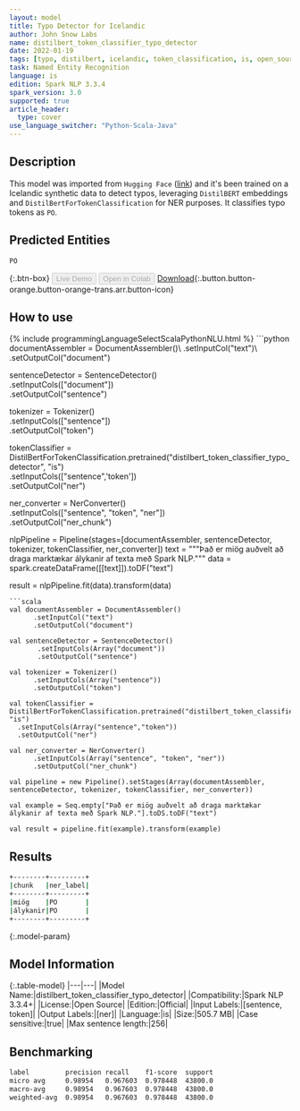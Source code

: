 ```yaml
---
layout: model
title: Typo Detector for Icelandic
author: John Snow Labs
name: distilbert_token_classifier_typo_detector
date: 2022-01-19
tags: [typo, distilbert, icelandic, token_classification, is, open_source]
task: Named Entity Recognition
language: is
edition: Spark NLP 3.3.4
spark_version: 3.0
supported: true
article_header:
  type: cover
use_language_switcher: "Python-Scala-Java"
---
```


## Description

This model was imported from `Hugging Face` ([link](https://huggingface.co/m3hrdadfi/typo-detector-distilbert-is)) and it's been trained on a Icelandic synthetic data to detect typos, leveraging `DistilBERT` embeddings and `DistilBertForTokenClassification` for NER purposes. It classifies typo tokens as `PO`.

## Predicted Entities

`PO`

{:.btn-box}
<button class="button button-orange" disabled>Live Demo</button>
<button class="button button-orange" disabled>Open in Colab</button>
[Download](https://s3.amazonaws.com/auxdata.johnsnowlabs.com/public/models/distilbert_token_classifier_typo_detector_is_3.3.4_3.0_1642599810600.zip){:.button.button-orange.button-orange-trans.arr.button-icon}

## How to use



<div class="tabs-box" markdown="1">
{% include programmingLanguageSelectScalaPythonNLU.html %}
```python
documentAssembler = DocumentAssembler()\
      .setInputCol("text")\
      .setOutputCol("document")

sentenceDetector = SentenceDetector()\
       .setInputCols(["document"])\
       .setOutputCol("sentence")

tokenizer = Tokenizer()\
      .setInputCols(["sentence"])\
      .setOutputCol("token")

tokenClassifier = DistilBertForTokenClassification.pretrained("distilbert_token_classifier_typo_detector", "is")\
  .setInputCols(["sentence",'token'])\
  .setOutputCol("ner")

ner_converter = NerConverter()\
      .setInputCols(["sentence", "token", "ner"])\
      .setOutputCol("ner_chunk")
      
nlpPipeline = Pipeline(stages=[documentAssembler, sentenceDetector, tokenizer, tokenClassifier, ner_converter])
text = """Það er miög auðvelt að draga marktækar álykanir af texta með Spark NLP."""
data = spark.createDataFrame([[text]]).toDF("text")

result = nlpPipeline.fit(data).transform(data)
```
```scala
val documentAssembler = DocumentAssembler()
      .setInputCol("text")
      .setOutputCol("document")

val sentenceDetector = SentenceDetector()
       .setInputCols(Array("document"))
       .setOutputCol("sentence")

val tokenizer = Tokenizer()
      .setInputCols(Array("sentence"))
      .setOutputCol("token")

val tokenClassifier = DistilBertForTokenClassification.pretrained("distilbert_token_classifier_typo_detector", "is")
  .setInputCols(Array("sentence","token"))
  .setOutputCol("ner")

val ner_converter = NerConverter()
      .setInputCols(Array("sentence", "token", "ner"))
      .setOutputCol("ner_chunk")
      
val pipeline = new Pipeline().setStages(Array(documentAssembler, sentenceDetector, tokenizer, tokenClassifier, ner_converter))

val example = Seq.empty["Það er miög auðvelt að draga marktækar álykanir af texta með Spark NLP."].toDS.toDF("text")

val result = pipeline.fit(example).transform(example)
```
</div>

## Results

```bash
+--------+---------+
|chunk   |ner_label|
+--------+---------+
|miög    |PO       |
|álykanir|PO       |
+--------+---------+
```

{:.model-param}
## Model Information

{:.table-model}
|---|---|
|Model Name:|distilbert_token_classifier_typo_detector|
|Compatibility:|Spark NLP 3.3.4+|
|License:|Open Source|
|Edition:|Official|
|Input Labels:|[sentence, token]|
|Output Labels:|[ner]|
|Language:|is|
|Size:|505.7 MB|
|Case sensitive:|true|
|Max sentence length:|256|

## Benchmarking

```bash
label         precision recall    f1-score  support
micro avg     0.98954   0.967603  0.978448  43800.0
macro-avg     0.98954   0.967603  0.978448  43800.0
weighted-avg  0.98954   0.967603  0.978448  43800.0
```
